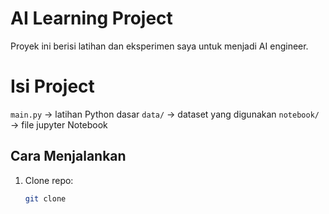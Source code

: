 # AI Learning Project

Proyek ini berisi latihan dan eksperimen saya untuk menjadi AI engineer.

# Isi Project

`main.py` -> latihan Python dasar
`data/` -> dataset yang digunakan 
`notebook/` -> file jupyter Notebook

## Cara Menjalankan 

1. Clone repo:
   ```bash
   git clone
